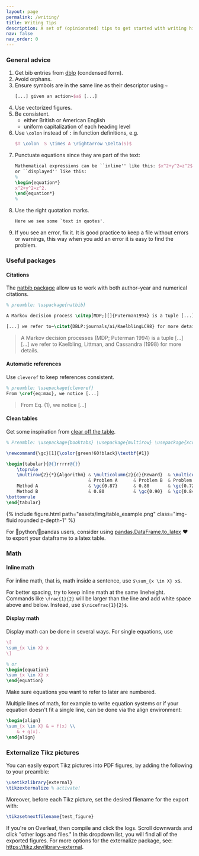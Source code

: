 ```yaml
---
layout: page
permalink: /writing/
title: Writing Tips
description: A set of (opinionated) tips to get started with writing high-quality scientific reports.
nav: false
nav_order: 0
---
```



### General advice

1. Get bib entries from [dblp](https://dblp.org/rec/phd/dnb/Jansen15.html?view=bibtex&param=0) (condensed form).
2. Avoid orphans.
3. Ensure symbols are in the same line as their descriptor using `~`
	```latex
	[...] given an action~$a$ [...]
	```
4. Use vectorized figures.
5. Be consistent.
    - either British or American English
    - uniform capitalization of each heading level
6. Use `\colon` instead of `:` in function definitions, e.g.
    ```latex
    $T \colon  S \times A \rightarrow \Delta(S)$
    ```
7. Punctuate equations since they are part of the text:
    ```latex
    Mathematical expressions can be ``inline'' like this: $x^2+y^2=z^2$,
    or ``displayed'' like this:
    %
    \begin{equation*}
    x^2+y^2=z^2.
    \end{equation*}
    %
    ```
8. Use the right quotation marks.
    ```latex
    Here we see some `text in quotes'.
    ```
9. If you see an error, fix it. It is good practice to keep a file without errors or warnings, this way when you add an error it is easy to find the problem.

### Useful packages

#### Citations

The [natbib package](https://gking.harvard.edu/files/natnotes2.pdf) allow us to work with both author–year and numerical citations.

```latex
% preamble: \uspackage{natbib}

A Markov decision process \citep[MDP;][]{Puterman1994} is a tuple [...]

[...] we refer to~\citet{DBLP:journals/ai/KaelblingLC98} for more details.
```


> A Markov decision processes (MDP; Puterman 1994) is a tuple [...]  
> [...] we refer to  Kaelbling, Littman, and Cassandra (1998) for more details.



#### Automatic references

Use `cleveref` to keep references consistent.


```latex
% preamble: \usepackage{cleveref}
From \cref{eq:max}, we notice [...]
```

> From Eq. (1), we notice [...]


#### Clean tables

Get some inspiration from [clear off the table](https://www.darkhorseanalytics.com/blog/clear-off-the-table).



```latex
% Preamble: \usepackage{booktabs} \usepackage{multirow} \usepackage{xcolor}

\newcommand{\gc}[1]{\color{green!60!black}\textbf{#1}}

\begin{tabular}{@{}rrrrr@{}}
    \toprule
    \multirow{2}{*}{Algorithm} & \multicolumn{2}{c}{Reward}  & \multicolumn{2}{c}{Cost} \\ \cmidrule(lr){2-3} \cmidrule(l){4-5}
                               & Problem A      & Problem B  & Problem A   & Problem B  \\ \cmidrule(lr){2-3} \cmidrule(l){4-5}
    Method A                   & \gc{0.87}      & 0.80       & \gc{0.729}  & 0.75       \\
    Method B                   & 0.80           & \gc{0.90}  & \gc{0.847}  & 0.85       \\
\bottomrule
\end{tabular}
```

<div class="row mt-3">
    <div class="col-sm mt-3 mt-md-0">
		{% include figure.html path="assets/img/table_example.png" class="img-fluid rounded z-depth-1" %}
    </div>
</div>        

For :snake:python/:panda_face:pandas users, consider using [pandas.DataFrame.to_latex](https://pandas.pydata.org/docs/reference/api/pandas.DataFrame.to_latex.html) :heart: to export your dataframe to a latex table.

### Math

#### Inline math
For inline math, that is, math inside a sentence, use `$\sum_{x \in X} x$`.

For better spacing, try to keep inline math at the same lineheight. Commands like `\frac{1}{2}` will be larger than the line and add white space above and below. Instead, use `$\nicefrac{1}{2}$`.

#### Display math

Display math can be done in several ways. For single equations, use
```latex
\[
\sum_{x \in X} x
\]

% or
\begin{equation}
\sum_{x \in X} x
\end{equation}
```
Make sure equations you want to refer to later are numbered.

Multiple lines of math, for example to write equation systems or if your equation doesn't fit a single line, can be done via the align environment:
```latex
\begin{align}
\sum_{x \in X} & = f(x) \\
	& + g(x). 
\end{align}
```

### Externalize Tikz pictures

You can easily export Tikz pictures into PDF figures, by adding the following to your preamble:

```latex
\usetikzlibrary{external}
\tikzexternalize % activate!
```

Moreover, before each Tikz picture, set the desired filename for the export with:

```latex
\tikzsetnextfilename{test_figure}
```

If you're on Overleaf, then compile and click the logs. Scroll downwards and click "other logs and files." In this dropdown list, you will find all of the exported figures. For more options for the externalize package, see: https://tikz.dev/library-external.

